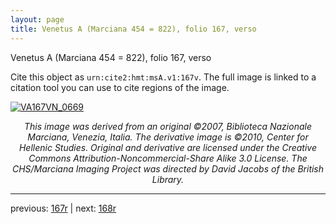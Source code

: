 ```yaml
---
layout: page
title: Venetus A (Marciana 454 = 822), folio 167, verso
---
```


Venetus A (Marciana 454 = 822), folio 167, verso

Cite this object as `urn:cite2:hmt:msA.v1:167v`.  The full image is linked to a citation tool you can use to cite regions of the image.

[![VA167VN_0669](http://www.homermultitext.org/iipsrv?IIIF=/project/homer/pyramidal/deepzoom/hmt/vaimg/2017a/VA167VN_0669.tif/full/800,/0/default.jpg)](http://www.homermultitext.org/ict2/?urn=urn:cite2:hmt:vaimg.2017a:VA167VN_0669) 

<p style="text-align: center; font-style: italic;">This image was derived from an original ©2007, Biblioteca Nazionale Marciana, Venezia, Italia. The derivative image is ©2010, Center for Hellenic Studies. Original and derivative are licensed under the Creative Commons Attribution-Noncommercial-Share Alike 3.0 License. The CHS/Marciana Imaging Project was directed by David Jacobs of the British Library.</p>

---

previous: [167r](../167r/) | next: [168r](../168r/)